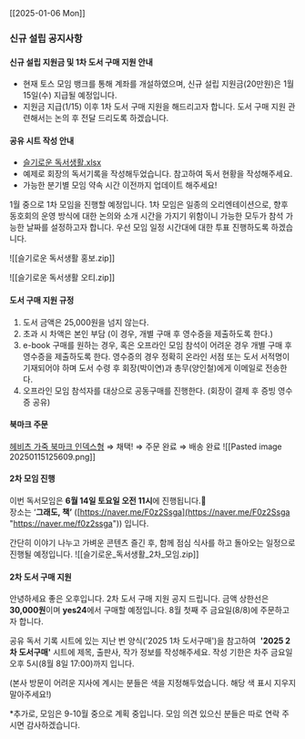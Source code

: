 
[[2025-01-06 Mon]]

### 신규 설립 공지사항
#### 신규 설립 지원금 및 1차 도서 구매 지원 안내 
- 현재 토스 모임 뱅크를 통해 계좌를 개설하였으며, 신규 설립 지원금(20만원)은 1월 15일(수) 지급될 예정입니다.
- 지원금 지급(1/15) 이후 1차 도서 구매 지원을 해드리고자 합니다. 도서 구매 지원 관련해서는 논의 후 전달 드리도록 하겠습니다.
#### 공유 시트 작성 안내
- [슬기로운 독서생활.xlsx](https://insightonkr-my.sharepoint.com/:x:/g/personal/yypark_insighton_kr/EcMdjFCuHU5KqbVN399-530BAxZ1prn6J7XKSeKZbs8agA)
- 예제로 회장의 독서기록을 작성해두었습니다. 참고하여 독서 현황을 작성해주세요.
- 가능한 분기별 모임 약속 시간 이전까지 업데이트 해주세요!

1월 중으로 1차 모임을 진행할 예정입니다.
1차 모임은 일종의 오리엔테이션으로, 향후 동호회의 운영 방식에 대한 논의와 소개 시간을 가지기 위함이니 가능한 모두가 참석 가능한 날짜를 설정하고자 합니다. 우선 모임 일정 시간대에 대한 투표 진행하도록 하겠습니다.

![[슬기로운 독서생활 홍보.zip]]

![[슬기로운 독서생활 오티.zip]]

#### 도서 구매 지원 규정
1. 도서 금액은 25,000원을 넘지 않는다.
2. 초과 시 차액은 본인 부담 (이 경우, 개별 구매 후 영수증을 제출하도록 한다.)
3. e-book 구매를 원하는 경우, 혹은 오프라인 모임 참석이 어려운 경우 개별 구매 후 영수증을 제출하도록 한다.
	영수증의 경우 정확히 온라인 서점 또는 도서 서적명이 기재되어야 하며 도서 수령 후 회장(박이연)과 총무(양인철)에게 이메일로 전송한다.
4. 오프라인 모임 참석자를 대상으로 공동구매를 진행한다. (회장이 결제 후 증빙 영수증 공유)


#### 북마크 주문
[헤비츠 가죽 북마크 인덱스형](https://smartstore.naver.com/hevitz/products/6989666711?NaPm=ct%3Dm5ltts9c%7Cci%3D02ec1116adeb4039fcae1a6a11a1995bec3bfa9d%7Ctr%3Dslsl%7Csn%3D343105%7Chk%3D78597c8615b6feec128deee566659e7e96b40b15&nl-au=58da262846d94939ba787f69eb414fd3&nl-query=%EA%B0%80%EC%A3%BD+%EB%B6%81%EB%A7%88%ED%81%AC) ⇒ 채택! ⇒ 주문 완료 ⇒ 배송 완료 
![[Pasted image 20250115125609.png]]


#### 2차 모임 진행

이번 독서모임은 **6월 14일 토요일 오전 11시**에 진행됩니다.🔖  
장소는 ‘**그래도, 책’** ([https://naver.me/F0z2Ssga](https://naver.me/F0z2Ssga "https://naver.me/f0z2ssga")) 입니다.

간단히 이야기 나누고 가벼운 콘텐츠 즐긴 후, 함께 점심 식사를 하고 돌아오는 일정으로 진행될 예정입니다.
![[슬기로운_독서생활_2차_모임.zip]]


#### 2차 도서 구매 지원

안녕하세요 좋은 오후입니다.
2차 도서 구매 지원 공지 드립니다.
금액 상한선은 **30,000원**이며 **yes24**에서 구매할 예정입니다.
8월 첫째 주 금요일(8/8)에 주문하고자 합니다.

공유 독서 기록 시트에 있는 지난 번 양식('2025 1차 도서구매')을 참고하여 
**'2025 2차 도서구매'** 시트에 제목, 출판사, 작가 정보를 작성해주세요.
작성 기한은 차주 금요일 오후 5시(8월 8일 17:00)까지 입니다.

(본사 방문이 어려운 지사에 계시는 분들은 색을 지정해두었습니다. 해당 색 표시 지우지 말아주세요!)

*추가로, 모임은 9-10월 중으로 계획 중입니다. 모임 의견 있으신 분들은 따로 연락 주시면 감사하겠습니다.